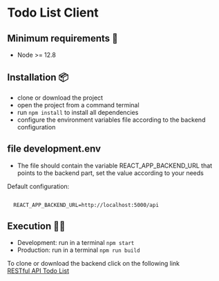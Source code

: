 # Todo List Client

## Minimum requirements 📄
- Node >= 12.8


## Installation 📦
- clone or download the project
- open the project from a command terminal
- run `npm install` to install all dependencies
- configure the environment variables file according to the backend configuration

## file development.env
- The file should contain the variable REACT_APP_BACKEND_URL that points to the backend part, set the value according to your needs

Default configuration:

```env

  REACT_APP_BACKEND_URL=http://localhost:5000/api
```


## Execution 🚀🚀 
- Development: run in a terminal `npm start`
- Production: run in a terminal `npm run build`


To clone or download the backend click on the following link 
<br>
<a href="https://github.com/eduardo-talavera/restful-api-todo-list">RESTful API Todo List</a>
